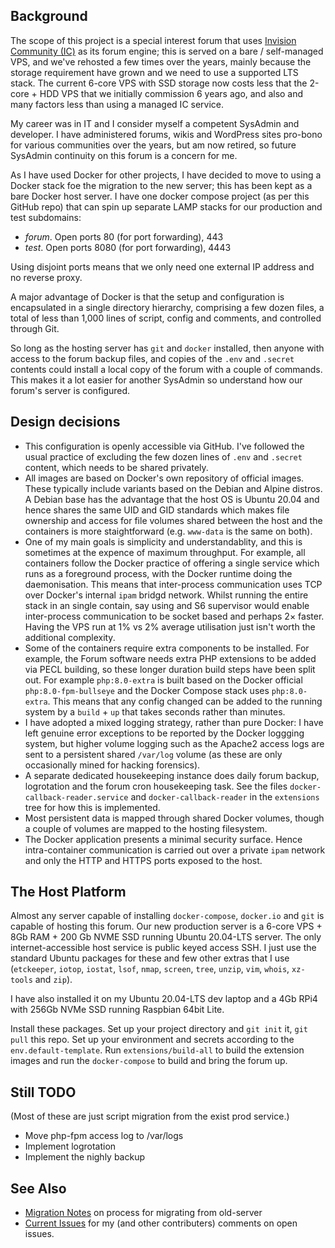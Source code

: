 ## Background

The scope of this project is a special interest forum that uses [Invision Community (IC)](https://invisioncommunity.com/) as its forum engine; this is served on a bare / self-managed VPS, and we've rehosted a few times over the years, mainly because the storage requirement have grown and we need to use a supported LTS stack.  The current 6-core VPS with SSD storage now costs less that the 2-core + HDD VPS that we initially commission 6 years ago, and also and many factors less than using a managed IC service.

My career was in IT and I consider myself a competent SysAdmin and developer.  I have administered forums, wikis and WordPress sites pro-bono for various communities over the years, but am now retired, so future SysAdmin continuity on this forum is a concern for me.

As I have used Docker for other projects, I have decided to move to using a Docker stack foe the migration to the new server; this has been kept as a bare Docker host server.  I have one docker compose project (as per this GitHub repo) that can spin up separate LAMP stacks for our production and test subdomains:
-  *forum*.  Open ports 80 (for port forwarding), 443
-  *test*.   Open ports 8080 (for port forwarding), 4443

Using disjoint ports means that we only need one external IP address and no reverse proxy.

A major advantage of Docker is that the setup and configuration is encapsulated in a single directory hierarchy, comprising a few dozen files, a total of less than 1,000 lines of script, config and comments, and controlled through Git.

So long as the hosting server has `git` and `docker`  installed, then anyone with access to the forum backup files, and copies of the `.env` and `.secret` contents could install a local copy of the forum with a couple of commands.  This makes it a lot easier for another SysAdmin so understand how our forum's server is configured.

## Design decisions

*  This configuration is openly accessible via GitHub. I've followed the usual practice of excluding the few dozen lines of `.env` and `.secret` content, which needs to be shared privately.
*  All images are based on Docker's own repository of official images. These typically include variants based on the Debian and Alpine distros. A Debian base has the advantage that the host OS is Ubuntu 20.04 and hence shares the same UID and GID standards which makes file ownership and access for file volumes shared between the host and the containers is more staightforward (e.g. `www-data` is the same on both).
*  One of my main goals is simplicity and understandablity, and this is sometimes at the expence of maximum throughput.  For example, all containers follow the Docker practice of offering a single service which runs as a foreground process, with the Docker runtime doing the daemonisation.  This means that inter-process communication uses TCP over Docker's internal `ipam` bridgd network. Whilst running the entire stack in an single contain, say using and S6 supervisor would enable inter-process communication to be socket based and perhaps 2× faster.  Having the VPS run at 1% vs 2% average utilisation just isn't worth the additional complexity.
*  Some of the containers require extra components to be installed.  For example, the Forum software needs extra PHP extensions to be added via PECL building, so these longer duration build steps have been split out.  For example `php:8.0-extra` is built based on the Docker official `php:8.0-fpm-bullseye` and the Docker Compose stack uses `php:8.0-extra`. This means that any config changed can be added to the running system by a `build`  + `up` that takes seconds rather than minutes.
*  I have adopted a mixed logging strategy, rather than pure Docker: I have left genuine error exceptions to be reported by the Docker loggging system, but higher volume logging such as the Apache2 access logs are sent to a persistent shared `/var/log` volume (as these are only occasionally mined for hacking forensics).
*  A separate dedicated housekeeping instance does daily forum backup, logrotation and the forum cron housekeeping task. See the files `docker-callback-reader.service` and `docker-callback-reader` in the `extensions` tree for how this is implemented.
*  Most persistent data is mapped through shared Docker volumes, though a couple of volumes are mapped to the hosting filesystem.
*  The Docker application presents a minimal security surface.  Hence intra-container communication is carried out over a private `ipam` network and only the HTTP and HTTPS ports exposed to the host.

## The Host Platform

Almost any server capable of installing `docker-compose`, `docker.io` and `git` is capable of hosting this forum.  Our new production server is a 6-core VPS + 8Gb RAM + 200 Gb NVME SSD running Ubuntu 20.04-LTS server.  The only internet-accessible host service is public keyed access SSH.  I just use the standard Ubuntu packages for these and few other extras that I use (`etckeeper`, `iotop`, `iostat`, `lsof`, `nmap`, `screen`, `tree`, `unzip`, `vim`, `whois`, `xz-tools` and `zip`).

I have also installed it on my Ubuntu 20.04-LTS dev laptop and a 4Gb RPi4 with 256Gb NVMe SSD running Raspbian 64bit Lite.

Install these packages. Set up your project directory and `git init` it, `git pull` this repo. Set up your environment and secrets according to the `env.default-template`. Run `extensions/build-all` to build the extension images and run the `docker-compose` to build and bring the forum up.

##  Still TODO

(Most of these are just script migration from the exist prod service.)
* Move php-fpm access log to /var/logs
* Implement logrotation
* Implement the nighly backup

## See Also

*  [Migration Notes](//github.com/TerryE/docker-buildhub/wiki/Migration-Notes) on process for migrating from old-server
*  [Current Issues](//github.com/TerryE/docker-buildhub/issues) for my (and other contributers) comments on open issues.
